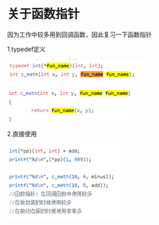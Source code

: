 # 关于函数指针 #

因为工作中较多用到回调函数，因此复习一下函数指针

1.typedef定义

![](pic/fun_pointer.png)

![](pic/fun_pointer2.png)

2.直接使用

![](pic/fun_pointer3.png)